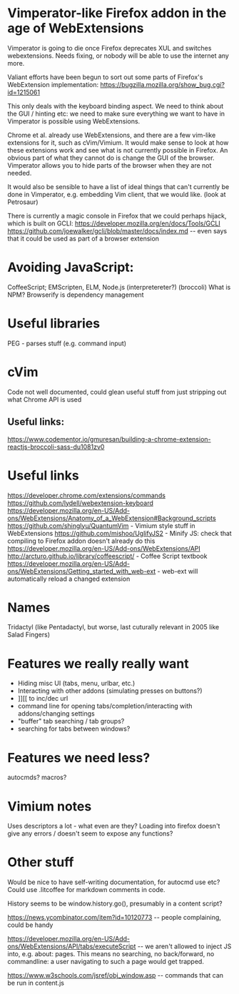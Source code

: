 # Vimperator-like Firefox addon in the age of WebExtensions

Vimperator is going to die once Firefox deprecates XUL and switches webextensions. Needs fixing, or nobody will be able to use the internet any more.

Valiant efforts have been begun to sort out some parts of Firefox's WebExtension implementation:
https://bugzilla.mozilla.org/show_bug.cgi?id=1215061

This only deals with the keyboard binding aspect. We need to think about the GUI / hinting etc: we need to make sure everything we want to have in Vimperator is possible using WebExtensions.


Chrome et al. already use WebExtensions, and there are a few vim-like extensions for it, such as cVim/Vimium. It would make sense to look at how these extensions work and see what is not currently possible in Firefox. An obvious part of what they cannot do is change the GUI of the browser. Vimperator allows you to hide parts of the browser when they are not needed.


It would also be sensible to have a list of ideal things that can't currently be done in Vimperator, e.g. embedding Vim client, that we would like. (look at Petrosaur)


There is currently a magic console in Firefox that we could perhaps hijack, which is built on GCLI:
https://developer.mozilla.org/en/docs/Tools/GCLI
https://github.com/joewalker/gcli/blob/master/docs/index.md -- even says that it could be used as part of a browser extension

# Avoiding JavaScript:
CoffeeScript; EMScripten, ELM, Node.js (interpretereter?)
(broccoli)
What is NPM? Browserify is dependency management

# Useful libraries
PEG - parses stuff (e.g. command input)

# cVim
Code not well documented, could glean useful stuff from just stripping out what Chrome API is used

## Useful links:
https://www.codementor.io/gmuresan/building-a-chrome-extension-reactjs-broccoli-sass-du1081zv0



# Useful links
https://developer.chrome.com/extensions/commands
https://github.com/lydell/webextension-keyboard
https://developer.mozilla.org/en-US/Add-ons/WebExtensions/Anatomy_of_a_WebExtension#Background_scripts
https://github.com/shinglyu/QuantumVim - Vimium style stuff in WebExtensions
https://github.com/mishoo/UglifyJS2 - Minify JS: check that compiling to Firefox addon doesn't already do this
https://developer.mozilla.org/en-US/Add-ons/WebExtensions/API
http://arcturo.github.io/library/coffeescript/ - Coffee Script textbook
https://developer.mozilla.org/en-US/Add-ons/WebExtensions/Getting_started_with_web-ext - web-ext will automatically reload a changed extension


# Names
Tridactyl (like Pentadactyl, but worse, last cuturally relevant in 2005 like Salad Fingers)

# Features we really really want
- Hiding misc UI (tabs, menu, urlbar, etc.)
- Interacting with other addons (simulating presses on buttons?)
- ]][[ to inc/dec url
- command line for opening tabs/completion/interacting with addons/changing settings
- "buffer" tab searching / tab groups?
- searching for tabs between windows?

# Features we need less?
autocmds?
macros?


# Vimium notes
Uses descriptors a lot - what even are they?
Loading into firefox doesn't give any errors / doesn't seem to expose any functions?


# Other stuff
Would be nice to have self-writing documentation, for autocmd use etc?
Could use .litcoffee for markdown comments in code.

History seems to be window.history.go(), presumably in a content script?

https://news.ycombinator.com/item?id=10120773 -- people complaining, could be handy

https://developer.mozilla.org/en-US/Add-ons/WebExtensions/API/tabs/executeScript -- we aren't allowed to inject JS into, e.g. about: pages. This means no searching, no back/forward, no commandline: a user navigating to such a page would get trapped.

https://www.w3schools.com/jsref/obj_window.asp -- commands that can be run in content.js
